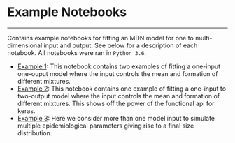 # Example Notebooks
----

Contains example notebooks for fitting an MDN model for one to multi-dimensional
input and output. See below for a description of each notebook. All notebooks
were ran in `Python 3.6`.

* [Example 1](one_input_to_one_output_example.ipynb): This notebook contains two
examples of fitting a one-input one-ouput model where the input controls the mean
and formation of different mixtures.
* [Example 2](one_input_to_two_output_example.ipynb): This notebook contains one
example of fitting a one-input to two-output model where the input controls the mean
and formation of different mixtures. This shows off the power of the functional
api for keras.
* [Example 3](two_inputs_to_one_output_example.ipynb): Here we consider more than
one model input to simulate multiple epidemiological parameters giving rise to
a final size distribution. 
